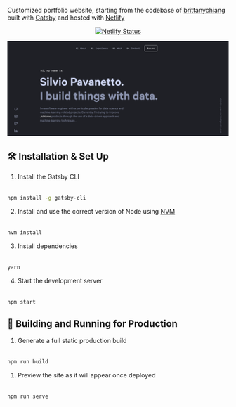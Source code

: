 <p  align="center">

Customized portfolio website, starting from the codebase of <a  href="https://github.com/bchiang7/v4"  target="_blank">brittanychiang</a> built with <a  href="https://www.gatsbyjs.org/"  target="_blank">Gatsby</a> and hosted with <a  href="https://www.netlify.com/"  target="_blank">Netlify</a>

</p>

<p  align="center">

<a  href="https://app.netlify.com/sites/reidemeister/deploys"  target="_blank">

<img  src="https://api.netlify.com/api/v1/badges/d7fbc2a5-f5d0-47a4-b8db-119bfb9dbc44/deploy-status"  alt="Netlify Status"  />

</a>

</p>

![demo](https://raw.githubusercontent.com/reidemeister94/personal-portfolio/main/src/images/demo.png)

## 🛠 Installation & Set Up

1. Install the Gatsby CLI

```sh

npm install -g gatsby-cli

```

2. Install and use the correct version of Node using [NVM](https://github.com/nvm-sh/nvm)

```sh

nvm install

```

3. Install dependencies

```sh

yarn

```

4. Start the development server

```sh

npm start

```

## 🚀 Building and Running for Production

1. Generate a full static production build

```sh

npm run build

```

1. Preview the site as it will appear once deployed

```sh

npm run serve

```
